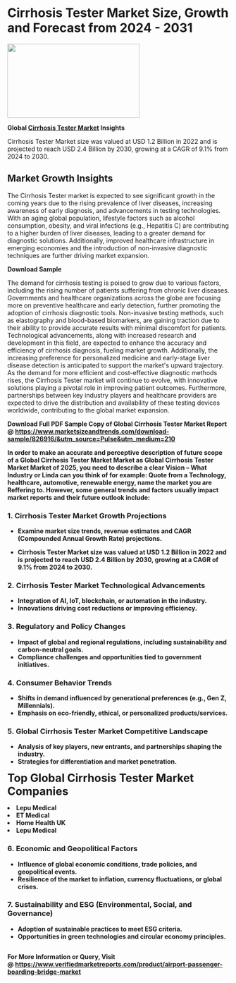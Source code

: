 <H1>Cirrhosis Tester Market Size, Growth and Forecast from 2024 - 2031</H1><img class="aligncenter size-medium wp-image-584254" src="https://thirdeyenews.in/wp-content/uploads/2024/09/Global-Market-Research-300x168.jpeg" alt="" width="300" height="168" /><p><strong>Global&nbsp;<a href="https://www.marketsizeandtrends.com/download-sample/826916/&amp;utm_source=Pulse&amp;utm_medium=210">Cirrhosis Tester Market</a> Insights</strong></p><p>Cirrhosis Tester Market size was valued at USD 1.2 Billion in 2022 and is projected to reach USD 2.4 Billion by 2030, growing at a CAGR of 9.1% from 2024 to 2030.</p><p><h2>Market Growth Insights</h2> <p>The Cirrhosis Tester market is expected to see significant growth in the coming years due to the rising prevalence of liver diseases, increasing awareness of early diagnosis, and advancements in testing technologies. With an aging global population, lifestyle factors such as alcohol consumption, obesity, and viral infections (e.g., Hepatitis C) are contributing to a higher burden of liver diseases, leading to a greater demand for diagnostic solutions. Additionally, improved healthcare infrastructure in emerging economies and the introduction of non-invasive diagnostic techniques are further driving market expansion.</p> <p><strong>Download Sample</strong></p> <p>The demand for cirrhosis testing is poised to grow due to various factors, including the rising number of patients suffering from chronic liver diseases. Governments and healthcare organizations across the globe are focusing more on preventive healthcare and early detection, further promoting the adoption of cirrhosis diagnostic tools. Non-invasive testing methods, such as elastography and blood-based biomarkers, are gaining traction due to their ability to provide accurate results with minimal discomfort for patients. Technological advancements, along with increased research and development in this field, are expected to enhance the accuracy and efficiency of cirrhosis diagnosis, fueling market growth. Additionally, the increasing preference for personalized medicine and early-stage liver disease detection is anticipated to support the market's upward trajectory. As the demand for more efficient and cost-effective diagnostic methods rises, the Cirrhosis Tester market will continue to evolve, with innovative solutions playing a pivotal role in improving patient outcomes. Furthermore, partnerships between key industry players and healthcare providers are expected to drive the distribution and availability of these testing devices worldwide, contributing to the global market expansion. <p><strong></p><p><span class=""><strong>Download Full PDF Sample Copy of Global Cirrhosis Tester Market Report</strong> @ <a href="https://www.marketsizeandtrends.com/download-sample/826916/&amp;utm_source=Pulse&amp;utm_medium=210" target="_blank">https://www.marketsizeandtrends.com/download-sample/826916/&amp;utm_source=Pulse&amp;utm_medium=210</a></span></p><p>In order to make an accurate and perceptive description of future scope of a Global&nbsp;Cirrhosis Tester Market Market as Global&nbsp;Cirrhosis Tester Market Market of 2025, you need to describe a clear Vision &ndash; What Industry or Linda can you think of for example: Quote from a Technology, healthcare, automotive, renewable energy, name the market you are Reffering to. However, some general trends and factors usually impact market reports and their future outlook include:</p><h3>1.&nbsp;<strong>Cirrhosis Tester Market Growth Projections</strong></h3><ul><li>Examine market size trends, revenue estimates and CAGR (Compounded Annual Growth Rate) projections.</li><li><p>Cirrhosis Tester Market size was valued at USD 1.2 Billion in 2022 and is projected to reach USD 2.4 Billion by 2030, growing at a CAGR of 9.1% from 2024 to 2030.</p></li></ul><h3>2.&nbsp;<strong>Cirrhosis Tester Market Technological Advancements</strong></h3><ul><li>Integration of AI, IoT, blockchain, or automation in the industry.</li><li>Innovations driving cost reductions or improving efficiency.</li></ul><h3>3.&nbsp;<strong>Regulatory and Policy Changes</strong></h3><ul><li>Impact of global and regional regulations, including sustainability and carbon-neutral goals.</li><li>Compliance challenges and opportunities tied to government initiatives.</li></ul><h3>4.&nbsp;<strong>Consumer Behavior Trends</strong></h3><ul><li>Shifts in demand influenced by generational preferences (e.g., Gen Z, Millennials).</li><li>Emphasis on eco-friendly, ethical, or personalized products/services.</li></ul><h3>5.&nbsp;<strong>Global Cirrhosis Tester Market Competitive Landscape</strong></h3><ul><li>Analysis of key players, new entrants, and partnerships shaping the industry.</li><li>Strategies for differentiation and market penetration.</li></ul><p data-pm-slice="1 1 []"><span style="color: inherit; font-family: inherit; font-size: 25px;">Top Global Cirrhosis Tester Market Companies</span></p><div class="" data-test-id=""><p><li>Lepu Medical</li><li> ET Medical</li><li> Home Health UK</li><li> Lepu Medical</li></p></div><h3>6.&nbsp;<strong>Economic and Geopolitical Factors</strong></h3><ul><li>Influence of global economic conditions, trade policies, and geopolitical events.</li><li>Resilience of the market to inflation, currency fluctuations, or global crises.</li></ul><h3>7.&nbsp;<strong>Sustainability and ESG (Environmental, Social, and Governance)</strong></h3><ul><li>Adoption of sustainable practices to meet ESG criteria.</li><li>Opportunities in green technologies and circular economy principles.</li></ul><h2><strong style="font-size: 14px;">For More Information or Query, Visit @&nbsp;</strong><a style="background-color: #ffffff; font-size: 14px;" href="https://www.marketsizeandtrends.com/report/cirrhosis-tester-market/" target="_blank">https://www.verifiedmarketreports.com/product/airport-passenger-boarding-bridge-market</a></h2>
